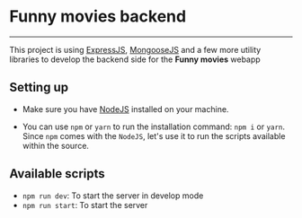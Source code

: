 # Funny movies backend

---

This project is using [ExpressJS](https://expressjs.com/), [MongooseJS](https://mongoosejs.com/) and a few more utility libraries to develop the backend side for the **Funny movies** webapp

## Setting up

- Make sure you have [NodeJS](https://nodejs.org/en/download) installed on your machine.

- You can use `npm` or `yarn` to run the installation command: `npm i` or `yarn`. Since `npm` comes with the `NodeJS`, let's use it to run the scripts available within the source.

## Available scripts

- `npm run dev`: To start the server in develop mode
- `npm run start`: To start the server
